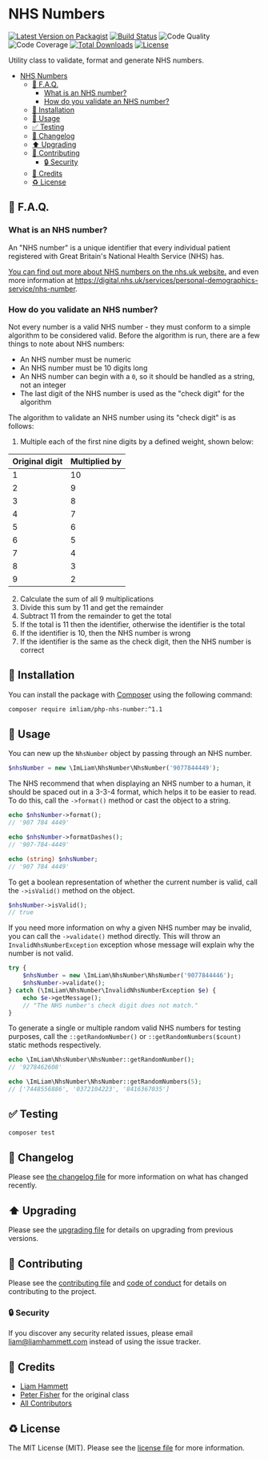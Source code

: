# NHS Numbers

[![Latest Version on Packagist](https://img.shields.io/packagist/v/imliam/php-nhs-number.svg)](https://packagist.org/packages/imliam/php-nhs-number)
[![Build Status](https://img.shields.io/travis/imliam/php-nhs-number.svg)](https://travis-ci.org/imliam/php-nhs-number)
![Code Quality](https://img.shields.io/scrutinizer/g/imliam/php-nhs-number.svg)
![Code Coverage](https://img.shields.io/scrutinizer/coverage/g/imliam/php-nhs-number.svg)
[![Total Downloads](https://img.shields.io/packagist/dt/imliam/php-nhs-number.svg)](https://packagist.org/packages/imliam/php-nhs-number)
[![License](https://img.shields.io/github/license/imliam/php-nhs-number.svg)](LICENSE.md)

Utility class to validate, format and generate NHS numbers.

<!-- TOC -->

- [NHS Numbers](#nhs-numbers)
    - [🤔 F.A.Q.](#🤔-faq)
        - [What is an NHS number?](#what-is-an-nhs-number)
        - [How do you validate an NHS number?](#how-do-you-validate-an-nhs-number)
    - [💾 Installation](#💾-installation)
    - [📝 Usage](#📝-usage)
    - [✅ Testing](#✅-testing)
    - [🔖 Changelog](#🔖-changelog)
    - [⬆️ Upgrading](#⬆️-upgrading)
    - [🎉 Contributing](#🎉-contributing)
        - [🔒 Security](#🔒-security)
    - [👷 Credits](#👷-credits)
    - [♻️ License](#♻️-license)

<!-- /TOC -->

## 🤔 F.A.Q.

### What is an NHS number?

An "NHS number" is a unique identifier that every individual patient registered with Great Britain's National Health Service (NHS) has.

[You can find out more about NHS numbers on the nhs.uk website.](https://www.nhs.uk/NHSEngland/thenhs/records/nhs-number/Pages/what-is-the-nhs-number.aspx) and even more information at https://digital.nhs.uk/services/personal-demographics-service/nhs-number.

### How do you validate an NHS number?

Not every number is a valid NHS number - they must conform to a simple algorithm to be considered valid. Before the algorithm is run, there are a few things to note about NHS numbers:

- An NHS number must be numeric
- An NHS number must be 10 digits long
- An NHS number can begin with a `0`, so it should be handled as a string, not an integer
- The last digit of the NHS number is used as the "check digit" for the algorithm

The algorithm to validate an NHS number using its "check digit" is as follows:

1. Multiple each of the first nine digits by a defined weight, shown below:

| Original digit | Multiplied by |
| -------------- | ------------- |
| 1              | 10            |
| 2              | 9             |
| 3              | 8             |
| 4              | 7             |
| 5              | 6             |
| 6              | 5             |
| 7              | 4             |
| 8              | 3             |
| 9              | 2             |

2. Calculate the sum of all 9 multiplications
3. Divide this sum by 11 and get the remainder
4. Subtract 11 from the remainder to get the total
5. If the total is 11 then the identifier, otherwise the identifier is the total
6. If the identifier is 10, then the NHS number is wrong
7. If the identifier is the same as the check digit, then the NHS number is correct

## 💾 Installation

You can install the package with [Composer](https://getcomposer.org/) using the following command:

```bash
composer require imliam/php-nhs-number:^1.1
```

## 📝 Usage

You can new up the `NhsNumber` object by passing through an NHS number.

``` php
$nhsNumber = new \ImLiam\NhsNumber\NhsNumber('9077844449');
```

The NHS recommend that when displaying an NHS number to a human, it should be spaced out in a 3-3-4 format, which helps it to be easier to read. To do this, call the `->format()` method or cast the object to a string.

```php
echo $nhsNumber->format();
// '907 784 4449'

echo $nhsNumber->formatDashes();
// '907-784-4449'

echo (string) $nhsNumber;
// '907 784 4449'
```

To get a boolean representation of whether the current number is valid, call the `->isValid()` method on the object.

```php
$nhsNumber->isValid();
// true
```

If you need more information on why a given NHS number may be invalid, you can call the `->validate()` method directly. This will throw an `InvalidNhsNumberException` exception whose message will explain why the number is not valid.

```php
try {
    $nhsNumber = new \ImLiam\NhsNumber\NhsNumber('9077844446');
    $nhsNumber->validate();
} catch (\ImLiam\NhsNumber\InvalidNhsNumberException $e) {
    echo $e->getMessage();
    // "The NHS number's check digit does not match."
}
```

To generate a single or multiple random valid NHS numbers for testing purposes, call the `::getRandomNumber()` or `::getRandomNumbers($count)` static methods respectively.

```php
echo \ImLiam\NhsNumber\NhsNumber::getRandomNumber();
// '9278462608'

echo \ImLiam\NhsNumber\NhsNumber::getRandomNumbers(5);
// ['7448556886', '0372104223', '8416367035']
```

## ✅ Testing

``` bash
composer test
```

## 🔖 Changelog

Please see [the changelog file](CHANGELOG.md) for more information on what has changed recently.

## ⬆️ Upgrading

Please see the [upgrading file](UPGRADING.md) for details on upgrading from previous versions.

## 🎉 Contributing

Please see the [contributing file](CONTRIBUTING.md) and [code of conduct](CODE_OF_CONDUCT.md) for details on contributing to the project.

### 🔒 Security

If you discover any security related issues, please email liam@liamhammett.com instead of using the issue tracker.

## 👷 Credits

- [Liam Hammett](https://github.com/imliam)
- [Peter Fisher](https://github.com/pfwd/NHSNumber-Validation) for the original class
- [All Contributors](../../contributors)

## ♻️ License

The MIT License (MIT). Please see the [license file](LICENSE.md) for more information.
